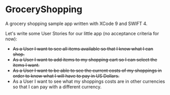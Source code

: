 # GroceryShopping
A grocery shopping sample app written with XCode 9 and SWIFT 4.

Let's write some User Stories for our little app (no acceptance criteria for now):
* ~~As a User I want to see all items available so that I know what I can shop.~~
* ~~As a User I want to add items to my shopping cart so I can select the items I want.~~
* ~~As a User I want to be able to see the current costs of my shoppings in order to know what I will have to pay in US Dollars.~~
* As a User I want to see what my shoppings costs are in other currencies so that I can pay with a different currency.

